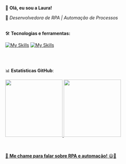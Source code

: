 👋 **Olá, eu sou a Laura!** 

🚀 *Desenvolvedora de RPA | Automação de Processos* <br><br>

🛠️ **Tecnologias e ferramentas:**

[![My Skills](https://skillicons.dev/icons?i=py,selenium,bots)](https://skillicons.dev) [![My Skills](https://icongr.am/devicon/mysql-original-wordmark.svg?size=70&color=ffffff)](https://icongr.am/devicon)
          
<br><br>

📊 **Estatísticas GitHub**:

<div>
<a href="https://github.com/laurabonilha">
<img loading="lazy" height="180em" src="https://github-readme-stats.vercel.app/api/top-langs/?username=laurabonilha&layout=compact&langs_count=7&theme=dracula"/>
<img loading="lazy" height="180em" src="https://github-readme-stats.vercel.app/api?username=laurabonilha&show_icons=true&theme=dracula&include_all_commits=true&count_private=true"/>
</div>

<br><br>
💬 **Me chame para falar sobre RPA e automação!** 😃🚀

